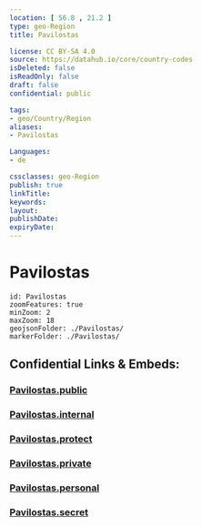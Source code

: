 ```yaml
---
location: [ 56.8 , 21.2 ] 
type: geo-Region
title: Pavilostas

license: CC BY-SA 4.0
source: https://datahub.io/core/country-codes
isDeleted: false
isReadOnly: false
draft: false
confidential: public

tags:
- geo/Country/Region
aliases:
- Pavilostas

Languages:
- de

cssclasses: geo-Region
publish: true
linkTitle: 
keywords: 
layout: 
publishDate: 
expiryDate: 
---
```


# Pavilostas

```leaflet
id: Pavilostas
zoomFeatures: true 
minZoom: 2 
maxZoom: 18
geojsonFolder: ./Pavilostas/
markerFolder: ./Pavilostas/
```


## Confidential Links & Embeds: 

### [Pavilostas.public](/_public/\Earth\Continent\Europe\Europe~North\Latvia\CountiesPavilostas.public.md) 

### [Pavilostas.internal](/_internal/\Earth\Continent\Europe\Europe~North\Latvia\CountiesPavilostas.internal.md) 

### [Pavilostas.protect](/_protect/\Earth\Continent\Europe\Europe~North\Latvia\CountiesPavilostas.protect.md) 

### [Pavilostas.private](/_private/\Earth\Continent\Europe\Europe~North\Latvia\CountiesPavilostas.private.md) 

### [Pavilostas.personal](/_personal/\Earth\Continent\Europe\Europe~North\Latvia\CountiesPavilostas.personal.md) 

### [Pavilostas.secret](/_secret/\Earth\Continent\Europe\Europe~North\Latvia\CountiesPavilostas.secret.md)

